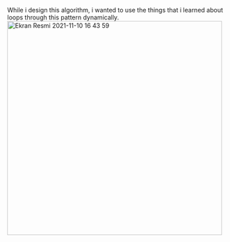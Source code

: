 While i design this algorithm, i wanted to use the things that i learned about loops through this pattern dynamically.
<img width="494" alt="Ekran Resmi 2021-11-10 16 43 59" src="https://user-images.githubusercontent.com/82284438/141124033-01e42f0f-8307-4fd5-8837-db884cd15835.png">
